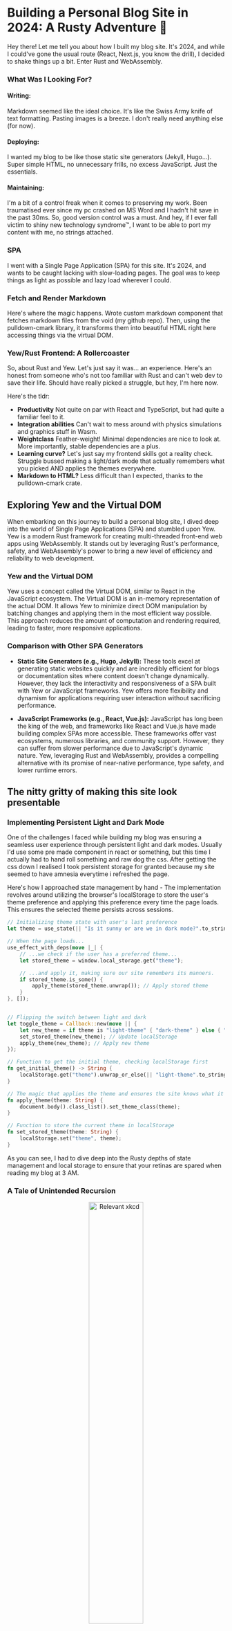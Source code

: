 # Building a Personal Blog Site in 2024: A Rusty Adventure 🦀

Hey there! Let me tell you about how I built my blog site. It's 2024, and while
I could've gone the usual route (React, Next.js, you know the drill), I decided
to shake things up a bit. Enter Rust and WebAssembly.

### What Was I Looking For?

#### Writing:

Markdown seemed like the ideal choice. It's like the Swiss Army knife of text
formatting. Pasting images is a breeze. I don't really need anything else (for
now).

#### Deploying:

I wanted my blog to be like those static site generators (Jekyll, Hugo...).
Super simple HTML, no unnecessary frills, no excess JavaScript. Just the
essentials.

#### Maintaining:

I'm a bit of a control freak when it comes to preserving my work. Been
traumatised ever since my pc crashed on MS Word and I hadn't hit save in the
past 30ms. So, good version control was a must. And hey, if I ever fall victim
to shiny new technology syndrome™, I want to be able to port my content with me,
no strings attached.

### SPA

I went with a Single Page Application (SPA) for this site. It's 2024, and wants
to be caught lacking with slow-loading pages. The goal was to keep things as
light as possible and lazy load wherever I could.

### Fetch and Render Markdown

Here's where the magic happens. Wrote custom markdown component that fetches
markdown files from the void (my github repo). Then, using the pulldown-cmark
library, it transforms them into beautiful HTML right here accessing things via
the virtual DOM.

### Yew/Rust Frontend: A Rollercoaster

So, about Rust and Yew. Let's just say it was... an experience. Here's an honest
from someone who's not too familiar with Rust and can't web dev to save their
life. Should have really picked a struggle, but hey, I'm here now.

Here's the tldr:

- **Productivity** Not quite on par with React and TypeScript, but had quite a
  familiar feel to it.
- **Integration abilities** Can't wait to mess around with physics simulations
  and graphics stuff in Wasm.
- **Weightclass** Feather-weight! Minimal dependencies are nice to look at. More
  importantly, stable dependencies are a plus.
- **Learning curve?** Let's just say my frontend skills got a reality check.
  Struggle bussed making a light/dark mode that actually remembers what you
  picked AND applies the themes everywhere.
- **Markdown to HTML?** Less difficult than I expected, thanks to the
  pulldown-cmark crate.

## Exploring Yew and the Virtual DOM

When embarking on this journey to build a personal blog site, I dived deep into
the world of Single Page Applications (SPA) and stumbled upon Yew. Yew is a
modern Rust framework for creating multi-threaded front-end web apps using
WebAssembly. It stands out by leveraging Rust's performance, safety, and
WebAssembly's power to bring a new level of efficiency and reliability to web
development.

### Yew and the Virtual DOM

Yew uses a concept called the Virtual DOM, similar to React in the JavaScript
ecosystem. The Virtual DOM is an in-memory representation of the actual DOM. It
allows Yew to minimize direct DOM manipulation by batching changes and applying
them in the most efficient way possible. This approach reduces the amount of
computation and rendering required, leading to faster, more responsive
applications.

### Comparison with Other SPA Generators

- **Static Site Generators (e.g., Hugo, Jekyll):** These tools excel at
  generating static websites quickly and are incredibly efficient for blogs or
  documentation sites where content doesn't change dynamically. However, they
  lack the interactivity and responsiveness of a SPA built with Yew or
  JavaScript frameworks. Yew offers more flexibility and dynamism for
  applications requiring user interaction without sacrificing performance.

- **JavaScript Frameworks (e.g., React, Vue.js):** JavaScript has long been the
  king of the web, and frameworks like React and Vue.js have made building
  complex SPAs more accessible. These frameworks offer vast ecosystems, numerous
  libraries, and community support. However, they can suffer from slower
  performance due to JavaScript's dynamic nature. Yew, leveraging Rust and
  WebAssembly, provides a compelling alternative with its promise of near-native
  performance, type safety, and lower runtime errors.

## The nitty gritty of making this site look presentable

### Implementing Persistent Light and Dark Mode

One of the challenges I faced while building my blog was ensuring a seamless
user experience through persistent light and dark modes. Usually I'd use some
pre made component in react or something, but this time I actually had to hand
roll something and raw dog the css. After getting the css down I realised I took
persistent storage for granted because my site seemed to have amnesia everytime
i refreshed the page.

Here's how I approached state management by hand - The implementation revolves
around utilizing the browser's localStorage to store the user's theme preference
and applying this preference every time the page loads. This ensures the
selected theme persists across sessions.

```rust
// Initializing theme state with user's last preference
let theme = use_state(|| "Is it sunny or are we in dark mode?".to_string());

// When the page loads...
use_effect_with_deps(move |_| {
    // ...we check if the user has a preferred theme...
    let stored_theme = window.local_storage.get("theme");

    // ...and apply it, making sure our site remembers its manners.
    if stored_theme.is_some() {
        apply_theme(stored_theme.unwrap()); // Apply stored theme
    }
}, []);


// Flipping the switch between light and dark
let toggle_theme = Callback::new(move || {
    let new_theme = if theme is "light-theme" { "dark-theme" } else { "light-theme" };
    set_stored_theme(new_theme); // Update localStorage
    apply_theme(new_theme); // Apply new theme
});

// Function to get the initial theme, checking localStorage first
fn get_initial_theme() -> String {
    localStorage.get("theme").unwrap_or_else(|| "light-theme".to_string())
}

// The magic that applies the theme and ensures the site knows what it's wearing
fn apply_theme(theme: String) {
    document.body().class_list().set_theme_class(theme);
}

// Function to store the current theme in localStorage
fn set_stored_theme(theme: String) {
    localStorage.set("theme", theme);
}
```

As you can see, I had to dive deep into the Rusty depths of state management and
local storage to ensure that your retinas are spared when reading my blog at 3
AM.

### A Tale of Unintended Recursion

<div style="text-align: center;">
    <img src="/images/1_ozymandias.png" style="width: 50%;" alt="Relevant xkcd">
</div>

In my quest to make this site as dynamic as possible for something born outta
markdown, I accidentally turned it into a hyperactive child that kept refreshing
itself over and over again. The culprit? A misplaced Callback that triggered a
fetch operation on every render, resulting in an unintentional infinite loop.

This bug stemmed from a misunderstanding of Yew's effect handling and the
importance of proper scoping in Rust. Let's delve into the problem and the
solution that resolved it.

Initially, my approach to fetching and displaying markdown content involved
creating a Callback within my component that would fetch the content whenever
the component was rendered. The code looked something like this:

```rust
#[function_component(MarkdownComponent)]
pub fn markdown_component(props: &UrlProps) -> Html {
    let inner = use_state(|| "Loading markdown file...".to_owned());
    let url = process_request(&props.url);
    let url_rc = Rc::new(url);

    let get_markdown = {
        let inner = inner.clone();
        let url_rc = url_rc.clone();
        Callback::from(move |_| {
            wasm_bindgen_futures::spawn_local(async move {
                // Attempt to fetch markdown content
            });
        })
    };

    html! {
        <div>
            <div>{ "Contents appear (many many times)!" }</div>
        </div>
    }
}
```

#### The Light: Use of use_effect_with_deps

The solution came in the form of the use_effect_with_deps hook, which allowed me
to fetch content only when the URL changes, thus breaking the cycle of endless
refreshes:

To solve this issue, I refactored the component to utilize Yew's
use_effect_with_deps hook, which allows for side effects to be run in response
to changes in specified dependencies. This method ensured that the content
fetching logic was only executed when the component's URL prop changed,
preventing the re-render loop:

```rust
#[function_component(MarkdownComponent)]
pub fn markdown_component(props: &UrlProps) -> Html {
    let content = use_state(|| "Loading markdown file...".to_owned());
    
    {
        let content = content.clone();
        let url = props.url.clone();
        use_effect_with_deps(move |_| {
            wasm_bindgen_futures::spawn_local(async move {
                // Fetch markdown content and update state
            });
            || ()
        }, props.url.clone()); // Dependency array
    }

    html! {
        <div>
            <div>{ "Voilà! Contents appear (only once this time)!" }</div>
        </div>
    }
}
```

### Post processing for visual goodies

#### Lazy loading images

Cmark pulldown didn't really have options to make images lazy load and maybe one
day I'd like to fork the crate for my own needs but for now —

```rust
fn markdown_to_html(markdown: &str) -> String {
    // Parsing markdown to HTML
    let mut html_output = String::new();
    html::push_html(&mut html_output, pulldown_cmark::Parser::new_ext(markdown, options));
    
    // Adding lazy loading attribute to each <img> tag
    html_output.replace("<img", "<img loading=\"lazy\"");
}
```

#### Syntax Highilighting

So far you've been reading code blocks with nice syntax highlighting.. this
wasnt always the case. After digging through some defunct syntax crates and
weighing my options of writing my own implementation like the chad rust
programmer I am (literally only started a few weeks ago) the choice was obvious:
cheat using some sneaky javascript hehe This involved injecting a custom script
into the document to apply Highlight.js to all `<pre><code>` blocks after the
content was set:

```rust
async fn fetch_and_process_markdown(url: &str, inner: &UseStateHandle<String>) -> Result<(), reqwest::Error> {
    // Fetching and processing markdown to HTML
    let content = reqwest::get(url).await?.text().await?;
    inner.set(markdown_to_html(&content));
    
    // Injecting Highlight.js script for syntax highlighting
    if let Some(document) = web_sys::window().unwrap().document() {
        append_highlight_script(&document);
    }
}

fn append_highlight_script(document: &Document) {
    let script = document.create_element("script").expect("Failed to create script element");
    script.set_inner_html(
        "setTimeout(() => { document.querySelectorAll('pre code').forEach((block) => { hljs.highlightElement(block); }); }, 0);"
    );
    document.body().expect("No body element").append_child(&script).expect("Failed to append script element");
}
```

Now that there are more colours I have successfully cornered the market for the
ADHD demographic.

All in all frontend is way harder than I thought and somedays I wish I was a
React Andy.

### Parting Thoughts

Building this site was like a wild ride through the amusement park of web
development. I've got new scars (thanks, light/dark mode and raw css), a new
appreciation for minimalism, and a whole lot of respect for Rust.

If you're thinking of building your own blog or just messing around with Rust, I
say go for it. It's a challenge for sure and a great way to learn more about how
the DOM works, because not everything is abtracted behind
`import { ThemeProvider, createTheme } from '@mui/material/styles';`

Catch you in the next post, have a few ideas in mind to go over some post
mortems of my projects. Stay tuned! 🚀
